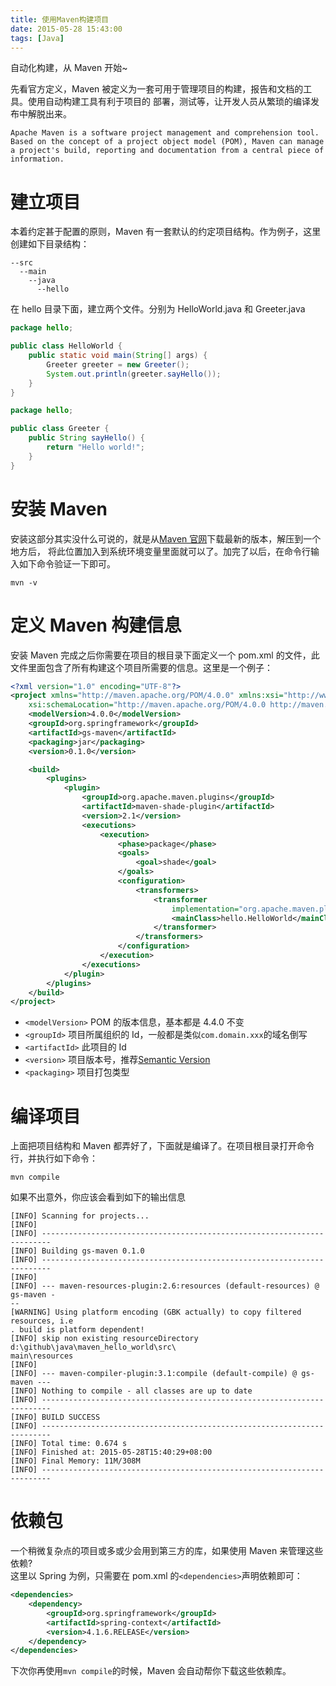 ```yaml
---
title: 使用Maven构建项目
date: 2015-05-28 15:43:00
tags: [Java]
---
```


自动化构建，从 Maven 开始~

先看官方定义，Maven 被定义为一套可用于管理项目的构建，报告和文档的工具。使用自动构建工具有利于项目的
部署，测试等，让开发人员从繁琐的编译发布中解脱出来。

```
Apache Maven is a software project management and comprehension tool. Based on the concept of a project object model (POM), Maven can manage a project's build, reporting and documentation from a central piece of information.
```

# 建立项目

本着约定甚于配置的原则，Maven 有一套默认的约定项目结构。作为例子，这里创建如下目录结构：

```
--src
  --main
    --java
      --hello
```

在 hello 目录下面，建立两个文件。分别为 HelloWorld.java 和 Greeter.java

```java
package hello;

public class HelloWorld {
    public static void main(String[] args) {
        Greeter greeter = new Greeter();
        System.out.println(greeter.sayHello());
    }
}
```

```java
package hello;

public class Greeter {
    public String sayHello() {
        return "Hello world!";
    }
}
```

# 安装 Maven

安装这部分其实没什么可说的，就是从[Maven 官网](https://maven.apache.org/download.cgi)下载最新的版本，解压到一个地方后，
将此位置加入到系统环境变量里面就可以了。加完了以后，在命令行输入如下命令验证一下即可。

```
mvn -v
```

# 定义 Maven 构建信息

安装 Maven 完成之后你需要在项目的根目录下面定义一个 pom.xml 的文件，此文件里面包含了所有构建这个项目所需要的信息。这里是一个例子：

```xml
<?xml version="1.0" encoding="UTF-8"?>
<project xmlns="http://maven.apache.org/POM/4.0.0" xmlns:xsi="http://www.w3.org/2001/XMLSchema-instance"
    xsi:schemaLocation="http://maven.apache.org/POM/4.0.0 http://maven.apache.org/maven-v4_0_0.xsd">
    <modelVersion>4.0.0</modelVersion>
    <groupId>org.springframework</groupId>
    <artifactId>gs-maven</artifactId>
    <packaging>jar</packaging>
    <version>0.1.0</version>

    <build>
        <plugins>
            <plugin>
                <groupId>org.apache.maven.plugins</groupId>
                <artifactId>maven-shade-plugin</artifactId>
                <version>2.1</version>
                <executions>
                    <execution>
                        <phase>package</phase>
                        <goals>
                            <goal>shade</goal>
                        </goals>
                        <configuration>
                            <transformers>
                                <transformer
                                    implementation="org.apache.maven.plugins.shade.resource.ManifestResourceTransformer">
                                    <mainClass>hello.HelloWorld</mainClass>
                                </transformer>
                            </transformers>
                        </configuration>
                    </execution>
                </executions>
            </plugin>
        </plugins>
    </build>
</project>
```

- `<modelVersion>` POM 的版本信息，基本都是 4.4.0 不变
- `<groupId>` 项目所属组织的 Id，一般都是类似`com.domain.xxx`的域名倒写
- `<artifactId>` 此项目的 Id
- `<version>` 项目版本号，推荐[Semantic Version](http://semver.org)
- `<packaging>` 项目打包类型

# 编译项目

上面把项目结构和 Maven 都弄好了，下面就是编译了。在项目根目录打开命令行，并执行如下命令：

```
mvn compile
```

如果不出意外，你应该会看到如下的输出信息

```
[INFO] Scanning for projects...
[INFO]
[INFO] ------------------------------------------------------------------------
[INFO] Building gs-maven 0.1.0
[INFO] ------------------------------------------------------------------------
[INFO]
[INFO] --- maven-resources-plugin:2.6:resources (default-resources) @ gs-maven -
--
[WARNING] Using platform encoding (GBK actually) to copy filtered resources, i.e
. build is platform dependent!
[INFO] skip non existing resourceDirectory d:\github\java\maven_hello_world\src\
main\resources
[INFO]
[INFO] --- maven-compiler-plugin:3.1:compile (default-compile) @ gs-maven ---
[INFO] Nothing to compile - all classes are up to date
[INFO] ------------------------------------------------------------------------
[INFO] BUILD SUCCESS
[INFO] ------------------------------------------------------------------------
[INFO] Total time: 0.674 s
[INFO] Finished at: 2015-05-28T15:40:29+08:00
[INFO] Final Memory: 11M/308M
[INFO] ------------------------------------------------------------------------
```

# 依赖包

一个稍微复杂点的项目或多或少会用到第三方的库，如果使用 Maven 来管理这些依赖?  
这里以 Spring 为例，只需要在 pom.xml 的`<dependencies>`声明依赖即可：

```xml
<dependencies>
    <dependency>
        <groupId>org.springframework</groupId>
        <artifactId>spring-context</artifactId>
        <version>4.1.6.RELEASE</version>
    </dependency>
</dependencies>
```

下次你再使用`mvn compile`的时候，Maven 会自动帮你下载这些依赖库。
